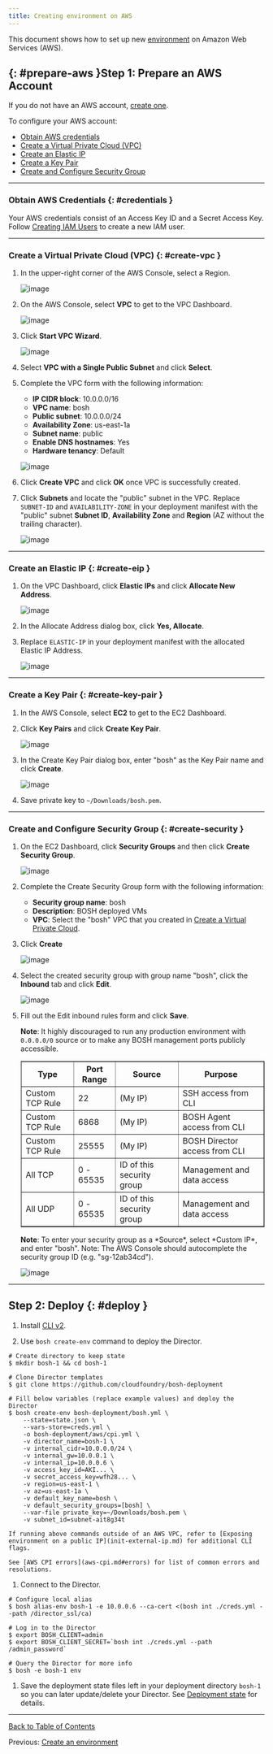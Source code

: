 ```yaml
---
title: Creating environment on AWS
---
```


This document shows how to set up new [environment](terminology.md#environment) on Amazon Web Services (AWS).

## {: #prepare-aws }Step 1: Prepare an AWS Account

If you do not have an AWS account, [create one](http://goo.gl/MaAybK).

To configure your AWS account:

* [Obtain AWS credentials](#credentials)
* [Create a Virtual Private Cloud (VPC)](#create-vpc)
* [Create an Elastic IP](#create-eip)
* [Create a Key Pair](#create-key-pair)
* [Create and Configure Security Group](#create-security)

---
### Obtain AWS Credentials {: #credentials }

Your AWS credentials consist of an Access Key ID and a Secret Access Key. Follow [Creating IAM Users](aws-iam-users.md#create) to create a new IAM user.

---
### Create a Virtual Private Cloud (VPC) {: #create-vpc }

1. In the upper-right corner of the AWS Console, select a Region.

    ![image](images/deploy-microbosh-to-aws/account-dashboard-region-menu.png)

1. On the AWS Console, select **VPC** to get to the VPC Dashboard.

    ![image](images/deploy-microbosh-to-aws/account-dashboard-vpc.png)

1. Click **Start VPC Wizard**.

    ![image](images/deploy-microbosh-to-aws/vpc-dashboard-start.png)

1. Select **VPC with a Single Public Subnet** and click **Select**.

1. Complete the VPC form with the following information:
    * **IP CIDR block**: 10.0.0.0/16
    * **VPC name**: bosh
    * **Public subnet**: 10.0.0.0/24
    * **Availability Zone**: us-east-1a
    * **Subnet name**: public
    * **Enable DNS hostnames**: Yes
    * **Hardware tenancy**: Default

    ![image](images/deploy-microbosh-to-aws/create-vpc.png)

1. Click **Create VPC** and click **OK** once VPC is successfully created.

1. Click **Subnets** and locate the "public" subnet in the VPC. Replace `SUBNET-ID` and `AVAILABILITY-ZONE` in your deployment manifest with the "public" subnet **Subnet ID**, **Availability Zone** and **Region** (AZ without the trailing character).

    ![image](images/deploy-microbosh-to-aws/list-subnets.png)

---
### Create an Elastic IP {: #create-eip }

1. On the VPC Dashboard, click **Elastic IPs** and click **Allocate New Address**.

    ![image](images/deploy-microbosh-to-aws/create-elastic-ip.png)

1. In the Allocate Address dialog box, click **Yes, Allocate**.

1. Replace `ELASTIC-IP` in your deployment manifest with the allocated Elastic IP Address.

    ![image](images/deploy-microbosh-to-aws/list-elastic-ips.png)

---
### Create a Key Pair {: #create-key-pair }

1. In the AWS Console, select **EC2** to get to the EC2 Dashboard.

1. Click **Key Pairs** and click **Create Key Pair**.

    ![image](images/deploy-microbosh-to-aws/list-key-pairs.png)

1. In the Create Key Pair dialog box, enter "bosh" as the Key Pair name and click **Create**.

    ![image](images/deploy-microbosh-to-aws/create-key-pair.png)

1. Save private key to `~/Downloads/bosh.pem`.

---
### Create and Configure Security Group {: #create-security }

1. On the EC2 Dashboard, click **Security Groups** and then click **Create Security Group**.

    ![image](images/deploy-microbosh-to-aws/list-security-groups.png)

1. Complete the Create Security Group form with the following information:
    * **Security group name**: bosh
    * **Description**: BOSH deployed VMs
    * **VPC**: Select the "bosh" VPC that you created in [Create a Virtual Private Cloud](#create-vpc).

1. Click **Create**

    ![image](images/deploy-microbosh-to-aws/create-security-group.png)

1. Select the created security group with group name "bosh", click the **Inbound** tab and click **Edit**.

    ![image](images/deploy-microbosh-to-aws/open-edit-security-group-modal.png)

1. Fill out the Edit inbound rules form and click **Save**.

    <p class="note"><strong>Note</strong>: It highly discouraged to run any production environment with <code>0.0.0.0/0</code> source or to make any BOSH management ports publicly accessible.</p>

    <table border="1" class="nice">
      <tr>
        <th>Type</th>
        <th>Port Range</th>
        <th>Source</th>
        <th>Purpose</th>
      </tr>

      <tr><td>Custom TCP Rule</td><td>22</td><td>(My IP)</td><td>SSH access from CLI</td></tr>
      <tr><td>Custom TCP Rule</td><td>6868</td><td>(My IP)</td><td>BOSH Agent access from CLI</td></tr>
      <tr><td>Custom TCP Rule</td><td>25555</td><td>(My IP)</td><td>BOSH Director access from CLI</td></tr>

      <tr><td>All TCP</td><td>0 - 65535</td><td>ID of this security group</td><td>Management and data access</td></tr>
      <tr><td>All UDP</td><td>0 - 65535</td><td>ID of this security group</td><td>Management and data access</td></tr>
    </table>

    <p class="note"><strong>Note</strong>:  To enter your security group as a *Source*, select *Custom IP*, and enter "bosh". Note: The AWS Console should autocomplete the security group ID (e.g. "sg-12ab34cd").</p>

    ![image](images/deploy-microbosh-to-aws/edit-security-group-rules.png)

---
## Step 2: Deploy {: #deploy }

1. Install [CLI v2](./cli-v2.html).

1. Use `bosh create-env` command to deploy the Director.

```shell
# Create directory to keep state
$ mkdir bosh-1 && cd bosh-1

# Clone Director templates
$ git clone https://github.com/cloudfoundry/bosh-deployment

# Fill below variables (replace example values) and deploy the Director
$ bosh create-env bosh-deployment/bosh.yml \
    --state=state.json \
    --vars-store=creds.yml \
    -o bosh-deployment/aws/cpi.yml \
    -v director_name=bosh-1 \
    -v internal_cidr=10.0.0.0/24 \
    -v internal_gw=10.0.0.1 \
    -v internal_ip=10.0.0.6 \
    -v access_key_id=AKI... \
    -v secret_access_key=wfh28... \
    -v region=us-east-1 \
    -v az=us-east-1a \
    -v default_key_name=bosh \
    -v default_security_groups=[bosh] \
    --var-file private_key=~/Downloads/bosh.pem \
    -v subnet_id=subnet-ait8g34t
```

    If running above commands outside of an AWS VPC, refer to [Exposing environment on a public IP](init-external-ip.md) for additional CLI flags.

    See [AWS CPI errors](aws-cpi.md#errors) for list of common errors and resolutions.

1. Connect to the Director.

```shell
# Configure local alias
$ bosh alias-env bosh-1 -e 10.0.0.6 --ca-cert <(bosh int ./creds.yml --path /director_ssl/ca)

# Log in to the Director
$ export BOSH_CLIENT=admin
$ export BOSH_CLIENT_SECRET=`bosh int ./creds.yml --path /admin_password`

# Query the Director for more info
$ bosh -e bosh-1 env
```

1. Save the deployment state files left in your deployment directory `bosh-1` so you can later update/delete your Director. See [Deployment state](cli-envs.md#deployment-state) for details.

---
[Back to Table of Contents](index.md#install)

Previous: [Create an environment](init.md)
